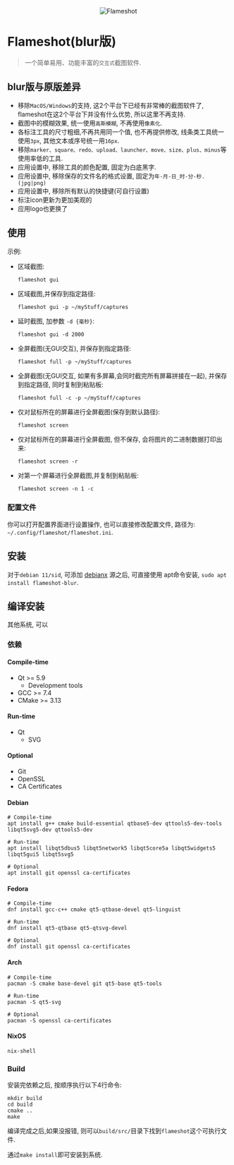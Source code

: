 <div align="center">
  <img src="data/img/app/org.flameshot.Flameshot.svg" alt="Flameshot" />
</div>

# Flameshot(blur版)
> 一个简单易用、功能丰富的`交互式`截图软件.


## blur版与原版差异

- 移除`MacOS/Windows`的支持, 这2个平台下已经有非常棒的截图软件了, flameshot在这2个平台下并没有什么优势, 所以这里不再支持.
- 截图中的模糊效果, 统一使用`高斯模糊`, 不再使用`像素化`.
- 各标注工具的尺寸粗细,不再共用同一个值, 也不再提供修改, 线条类工具统一使用`3px`, 其他文本或序号统一用`16px`.
- 移除`marker、square、redo、upload、launcher、move、size、plus、minus`等使用率低的工具.
- 应用设置中, 移除工具的颜色配置, 固定为白底黑字.
- 应用设置中, 移除保存的文件名的格式设置, 固定为`年-月-日_时-分-秒.(jpg|png)`
- 应用设置中, 移除所有默认的快捷键(可自行设置)
- 标注icon更新为更加美观的
- 应用logo也更换了


## 使用


示例:

- 区域截图:

    ```shell
    flameshot gui
    ```

- 区域截图,并保存到指定路径:

    ```shell
    flameshot gui -p ~/myStuff/captures
    ```

- 延时截图, 加参数 `-d {毫秒}`:

    ```shell
    flameshot gui -d 2000
    ```

- 全屏截图(无GUI交互), 并保存到指定路径:

    ```shell
    flameshot full -p ~/myStuff/captures
    ```

- 全屏截图(无GUI交互, 如果有多屏幕,会同时截完所有屏幕拼接在一起), 并保存到指定路径, 同时复制到粘贴板:

    ```shell
    flameshot full -c -p ~/myStuff/captures
    ```
- 仅对鼠标所在的屏幕进行全屏截图(保存到默认路径):

    ```shell
    flameshot screen
    ```

- 仅对鼠标所在的屏幕进行全屏截图, 但不保存, 会将图片的二进制数据打印出来:

    ```shell
    flameshot screen -r
    ```

- 对第一个屏幕进行全屏截图,并复制到粘贴板:

    ```shell
    flameshot screen -n 1 -c
    ```


### 配置文件
你可以打开配置界面进行设置操作, 也可以直接修改配置文件, 路径为: `~/.config/flameshot/flameshot.ini`.



## 安装

对于`debian 11/sid`, 可添加 [debianx](https://repo.debianx.in) 源之后, 可直接使用 apt命令安装, `sudo apt install flameshot-blur`.


## 编译安装
其他系统, 可以

### 依赖

#### Compile-time

- Qt >= 5.9
  + Development tools
- GCC >= 7.4
- CMake >= 3.13

#### Run-time

- Qt
  + SVG

#### Optional

- Git
- OpenSSL
- CA Certificates

#### Debian

```shell
# Compile-time
apt install g++ cmake build-essential qtbase5-dev qttools5-dev-tools libqt5svg5-dev qttools5-dev

# Run-time
apt install libqt5dbus5 libqt5network5 libqt5core5a libqt5widgets5 libqt5gui5 libqt5svg5

# Optional
apt install git openssl ca-certificates
```

#### Fedora

```shell
# Compile-time
dnf install gcc-c++ cmake qt5-qtbase-devel qt5-linguist

# Run-time
dnf install qt5-qtbase qt5-qtsvg-devel

# Optional
dnf install git openssl ca-certificates
```

#### Arch

```shell
# Compile-time
pacman -S cmake base-devel git qt5-base qt5-tools

# Run-time
pacman -S qt5-svg

# Optional
pacman -S openssl ca-certificates
```

#### NixOS

```shell
nix-shell
```

### Build

安装完依赖之后, 按顺序执行以下4行命令: 

```shell
mkdir build
cd build
cmake ..
make
```


编译完成之后,如果没报错, 则可以`build/src/`目录下找到`flameshot`这个可执行文件.

通过`make install`即可安装到系统.

